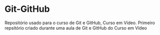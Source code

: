 # Git-GitHub
 Repositório usado para o curso de Git e GitHub, Curso em Vídeo.
 Primeiro repsitório criado durante uma aula de Git e GitHub do Curso em Vídeo
